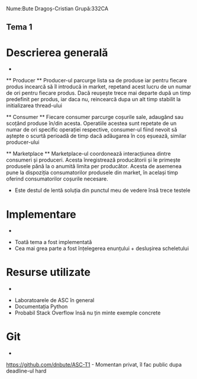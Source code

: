 Nume:Bute Dragoș-Cristian
Grupă:332CA

## Tema 1

# Descrierea generală
-
** Producer **
Producer-ul parcurge lista sa de produse iar pentru fiecare produs
incearcă să îl introducă in market, repetand acest lucru de un numar de ori pentru fiecare produs.
Dacă reușește trece mai departe după un timp predefinit per produs,
iar daca nu, reincearcă dupa un alt timp stabilit la initializarea thread-ului

** Consumer **
Fiecare consumer parcurge coșurile sale, adaugând sau scoțând produse în/din acesta.
Operatiile acestea sunt repetate de un numar de ori specific operației respective,
consumer-ul fiind nevoit să aștepte o scurtă perioadă de timp dacă adăugarea în coș
eșuează, similar producer-ului

** Marketplace **
Marketplace-ul coordonează interacțiunea dintre consumeri și produceri.
Acesta înregistrează producătorii și le primește produsele pănă la o anumită
limita per producător.
Acesta de asemenea pune la dispoziția consumatorilor produsele din market, în același
timp oferind consumatorilor coșurile necesare.

* Este destul de lentă soluția din punctul meu de vedere însă trece testele


# Implementare
-

* Toată tema a fost implementată
* Cea mai grea parte a fost înțelegerea enunțului + deslușirea scheletului



# Resurse utilizate
-
* Laboratoarele de ASC în general
* Documentația Python
* Probabil Stack Overflow însă nu țin minte exemple concrete



# Git
-
https://github.com/dnbute/ASC-T1 - Momentan privat, îl fac public dupa deadline-ul hard
